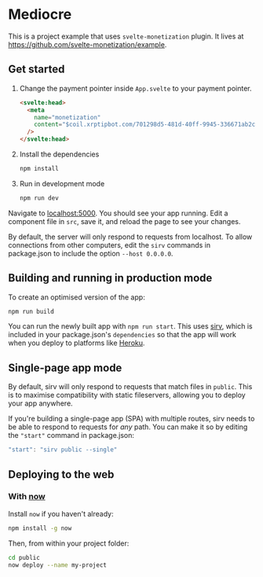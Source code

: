# Mediocre

This is a project example that uses `svelte-monetization` plugin. It lives at https://github.com/svelte-monetization/example.

## Get started

1. Change the payment pointer inside `App.svelte` to your payment pointer.

   ```html
   <svelte:head>
     <meta
       name="monetization"
       content="$coil.xrptipbot.com/701298d5-481d-40ff-9945-336671ab2c42"
     />
   </svelte:head>
   ```

2. Install the dependencies

   ```bash
   npm install
   ```

3. Run in development mode

   ```bash
   npm run dev
   ```

Navigate to [localhost:5000](http://localhost:5000). You should see your app running. Edit a component file in `src`, save it, and reload the page to see your changes.

By default, the server will only respond to requests from localhost. To allow connections from other computers, edit the `sirv` commands in package.json to include the option `--host 0.0.0.0`.

## Building and running in production mode

To create an optimised version of the app:

```bash
npm run build
```

You can run the newly built app with `npm run start`. This uses [sirv](https://github.com/lukeed/sirv), which is included in your package.json's `dependencies` so that the app will work when you deploy to platforms like [Heroku](https://heroku.com).

## Single-page app mode

By default, sirv will only respond to requests that match files in `public`. This is to maximise compatibility with static fileservers, allowing you to deploy your app anywhere.

If you're building a single-page app (SPA) with multiple routes, sirv needs to be able to respond to requests for _any_ path. You can make it so by editing the `"start"` command in package.json:

```js
"start": "sirv public --single"
```

## Deploying to the web

### With [now](https://zeit.co/now)

Install `now` if you haven't already:

```bash
npm install -g now
```

Then, from within your project folder:

```bash
cd public
now deploy --name my-project
```
